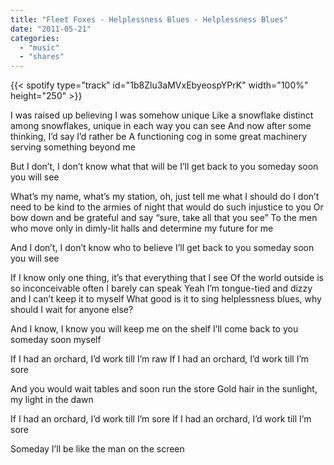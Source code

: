 ```yaml
---
title: "Fleet Foxes - Helplessness Blues - Helplessness Blues"
date: "2011-05-21"
categories:
  - "music"
  - "shares"
---
```


{{< spotify type="track" id="1b8Zlu3aMVxEbyeospYPrK" width="100%" height="250" >}}

I was raised up believing I was somehow unique
Like a snowflake distinct among snowflakes, unique in each way you can see
And now after some thinking, I’d say I’d rather be
A functioning cog in some great machinery serving something beyond me

But I don’t, I don’t know what that will be
I’ll get back to you someday soon you will see

What’s my name, what’s my station, oh, just tell me what I should do
I don’t need to be kind to the armies of night that would do such injustice to you
Or bow down and be grateful and say “sure, take all that you see”
To the men who move only in dimly-lit halls and determine my future for me

And I don’t, I don’t know who to believe
I’ll get back to you someday soon you will see

If I know only one thing, it’s that everything that I see
Of the world outside is so inconceivable often I barely can speak
Yeah I’m tongue-tied and dizzy and I can’t keep it to myself
What good is it to sing helplessness blues, why should I wait for anyone else?

And I know, I know you will keep me on the shelf
I’ll come back to you someday soon myself

If I had an orchard, I’d work till I’m raw
If I had an orchard, I’d work till I’m sore

And you would wait tables and soon run the store
Gold hair in the sunlight, my light in the dawn

If I had an orchard, I’d work till I’m sore
If I had an orchard, I’d work till I’m sore

Someday I’ll be like the man on the screen
